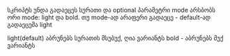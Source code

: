 სკრიპტს უნდა გადაეცეს სურათი და optional პარამეტრი mode
არსბობს ორი mode: light და bold. თუ mode-ად არაფერი გადაეცე - default-ად გადაეცემა light

light(default) აბრუნებს სურათის მსუბუქ, ღია ვარიანტს
bold - აბრუნებს მუქ ვარიანტს
